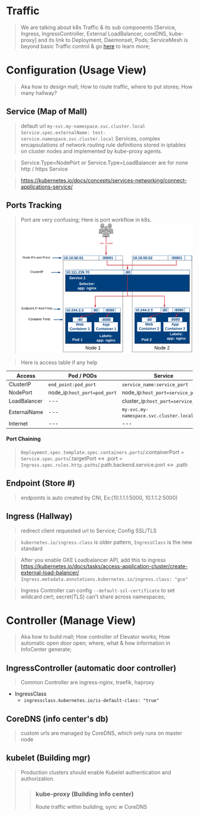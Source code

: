 # Traffic 
> We are talking about k8s Traffic & its sub components [Service, Ingress, IngressController, External LoadBalancer, coreDNS, kube-proxy] and its link to Deployment, Daemonset, Pods; ServiceMesh is beyond basic Traffic control & go [here](./k8_adv.md) to learn more;

# Configuration (Usage View)
> Aka how to design mall; How to route traffic, where to put stores; How many hallway?
## Service (Map of Mall)
> default url `my-svc.my-namespace.svc.cluster.local`
> `Service.spec.externalName: test-service.namespace.svc.cluster.local`
> Services, complex encapsulations of network routing rule definitions stored in iptables on cluster nodes and implemented by kube-proxy agents.

> Service.Type=NodePort or Service.Type=LoadBalancer are for none http / https Service

> https://kubernetes.io/docs/concepts/services-networking/connect-applications-service/


## Ports Tracking
> Port are very confusing; Here is port workflow in k8s.
![](./../../static/k8s-service-port.png)

> Here is access table if any help

| Access | Pod / PODs | Service | LoadBalancer | 
| --- | --- | --- | ---  | 
| ClusterIP | `end_point:pod_port` | `service_name:service_port` | --- | 
| NodePort | node_ip:`host_port=pod_port` | node_ip:`host_port=service_port` | --- | 
| LoadBalancer | --- | cluster_ip:`host_port=service_port` | --- | --- | --- | 
| ExternalName | --- | `my-svc.my-namespace.svc.cluster.local` |--- | --- | --- | 
| Internet | --- | --- | `xxx.com/sales` | --- | --- |

#### Port Chaining
> `Deployment.spec.template.spec.containers.ports`/.containerPort = `Service.spec.ports`/.targetPort <-> .port = `Ingress.spec.rules.http.paths`/.path.backend.service.port <-> .path

## Endpoint (Store #)
> endpoints is auto created by CNI, Ex:(10.1.1.1:5000, 10.1.1.2:5000)

## Ingress (Hallway)
> redirect client requested url to Service; Config SSL/TLS

> `kubernetes.io/ingress.class` is older pattern, `IngressClass` is the new standard

> After you enable GKE Loadbalancer API, add this to ingress https://kubernetes.io/docs/tasks/access-application-cluster/create-external-load-balancer/
`Ingress.metadata.annotations.kubernetes.io/ingress.class: "gce"`

> Ingress Controller can config `--default-ssl-certificate` to set wildcard cert; secret(TLS) can't share across namespaces;

# Controller (Manage View)
> Aka how to build mall; How controller of Elevator works; How automatic open door open; where, what & how information in InfoCenter generate;

## IngressController (automatic door controller)
> Common Controller are ingress-nginx, traefik, haproxy
- IngressClass
  - `ingressclass.kubernetes.io/is-default-class: "true"`

## CoreDNS (info center's db)
> custom urls are managed by CoreDNS, which only runs on master node

## kubelet (Building mgr)
> Production clusters should enable Kubelet authentication and authorization.
> > ### kube-proxy (Building info center)
> > Route traffic within building, sync w CoreDNS